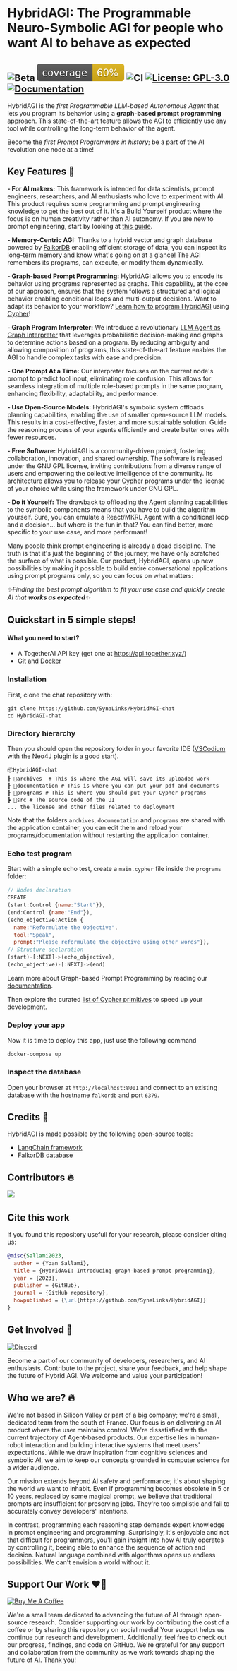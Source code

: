 # HybridAGI: The Programmable Neuro-Symbolic AGI for people who want AI to behave as expected
![Beta](https://img.shields.io/badge/Release-Beta-blue)
![Coverage](coverage.svg)
![CI](https://github.com/SynaLinks/HybridAGI/actions/workflows/python-package.yaml/badge.svg)
[![License: GPL-3.0](https://img.shields.io/badge/License-GPL-green.svg)](https://opensource.org/license/gpl-3-0/)
[![Documentation](https://img.shields.io/badge/Docs-Documentation-blue)](https://synalinks.github.io/documentation)
---

HybridAGI is the *first Programmable LLM-based Autonomous Agent* that lets you program its behavior using a **graph-based prompt programming** approach. This state-of-the-art feature allows the AGI to efficiently use any tool while controlling the long-term behavior of the agent.

Become the *first Prompt Programmers in history*; be a part of the AI revolution one node at a time!

## Key Features 🎉

**- For AI makers:** This framework is intended for data scientists, prompt engineers, researchers, and AI enthusiasts who love to experiment with AI. This product requires some programming and prompt engineering knowledge to get the best out of it. It's a Build Yourself product where the focus is on human creativity rather than AI autonomy. If you are new to prompt engineering, start by looking at [this guide](https://www.promptingguide.ai/).

**- Memory-Centric AGI:** Thanks to a hybrid vector and graph database powered by [FalkorDB](https://www.falkordb.com/) enabling efficient storage of data, you can inspect its long-term memory and know what's going on at a glance! The AGI remembers its programs, can execute, or modify them dynamically.

**- Graph-based Prompt Programming:** HybridAGI allows you to encode its behavior using programs represented as graphs. This capability, at the core of our approach, ensures that the system follows a structured and logical behavior enabling conditional loops and multi-output decisions. Want to adapt its behavior to your workflow? [Learn how to program HybridAGI](https://synalinks.github.io/documentation/basics/graph-prompt-programming) using [Cypher](https://en.wikipedia.org/wiki/Cypher_(query_language))!

**- Graph Program Interpreter:** We introduce a revolutionary [LLM Agent as Graph Interpreter](hybridagi/interpreter/graph_program_interpreter.py) that leverages probabilistic decision-making and graphs to determine actions based on a program. By reducing ambiguity and allowing composition of programs, this state-of-the-art feature enables the AGI to handle complex tasks with ease and precision.

**- One Prompt At a Time:** Our interpreter focuses on the current node's prompt to predict tool input, eliminating role confusion. This allows for seamless integration of multiple role-based prompts in the same program, enhancing flexibility, adaptability, and performance.

**- Use Open-Source Models:** HybridAGI's symbolic system offloads planning capabilities, enabling the use of smaller open-source LLM models. This results in a cost-effective, faster, and more sustainable solution. Guide the reasoning process of your agents efficiently and create better ones with fewer resources.

**- Free Software:** HybridAGI is a community-driven project, fostering collaboration, innovation, and shared ownership. The software is released under the GNU GPL license, inviting contributions from a diverse range of users and empowering the collective intelligence of the community. Its architecture allows you to release your Cypher programs under the license of your choice while using the framework under GNU GPL.

**- Do it Yourself:** The drawback to offloading the Agent planning capabilities to the symbolic components means that you have to build the algorithm yourself. Sure, you can emulate a React/MKRL Agent with a conditional loop and a decision... but where is the fun in that? You can find better, more specific to your use case, and more performant!

Many people think prompt engineering is already a dead discipline. The truth is that it's just the beginning of the journey; we have only scratched the surface of what is possible. Our product, HybridAGI, opens up new possibilities by making it possible to build entire conversational applications using prompt programs only, so you can focus on what matters:

*✨Finding the best prompt algorithm to fit your use case and quickly create AI that **works as expected**✨*

## Quickstart in 5 simple steps!

#### What you need to start?

- A TogetherAI API key (get one at https://api.together.xyz/)
- [Git](https://git-scm.com/downloads) and [Docker](https://www.docker.com/products/docker-desktop/)

### Installation

First, clone the chat repository with:

```shell
git clone https://github.com/SynaLinks/HybridAGI-chat
cd HybridAGI-chat
```

### Directory hierarchy

Then you should open the repository folder in your favorite IDE ([VSCodium](https://vscodium.com/) with the Neo4J plugin is a good start). 

```shell
📦HybridAGI-chat
┣ 📂archives  # This is where the AGI will save its uploaded work
┣ 📂documentation # This is where you can put your pdf and documents
┣ 📂programs # This is where you should put your Cypher programs
┣ 📂src # The source code of the UI
... the license and other files related to deployment
```

Note that the folders `archives`, `documentation` and `programs` are shared with the application container, you can edit them and reload your programs/documentation without restarting the application container.

### Echo test program

Start with a simple echo test, create a `main.cypher` file inside the `programs` folder:

```javascript
// Nodes declaration
CREATE
(start:Control {name:"Start"}),
(end:Control {name:"End"}),
(echo_objective:Action {
  name:"Reformulate the Objective",
  tool:"Speak",
  prompt:"Please reformulate the objective using other words"}),
// Structure declaration
(start)-[:NEXT]->(echo_objective),
(echo_objective)-[:NEXT]->(end)
```

Learn more about Graph-based Prompt Programming by reading our [documentation](https://synalinks.github.io/documentation/basics/graph-prompt-programming).

Then explore the curated [list of Cypher primitives](https://github.com/SynaLinks/primitives-pack) to speed up your development.

### Deploy your app

Now it is time to deploy this app, just use the following command

```shell
docker-compose up
```

### Inspect the database

Open your browser at `http://localhost:8001` and connect to an existing database with the hostname `falkordb` and port `6379`.

## Credits 👏

HybridAGI is made possible by the following open-source tools:

- [LangChain framework](https://www.langchain.com/)
- [FalkorDB database](https://www.falkordb.com/)

## Contributors 🔥

<a href="https://github.com/SynaLinks/HybridAGI/graphs/contributors">
  <img src="https://contrib.rocks/image?repo=SynaLinks/HybridAGI" />
</a>

## Cite this work

If you found this repository usefull for your research, please consider citing us:

```bibtex
@misc{Sallami2023,
  author = {Yoan Sallami},
  title = {HybridAGI: Introducing graph-based prompt programming},
  year = {2023},
  publisher = {GitHub},
  journal = {GitHub repository},
  howpublished = {\url{https://github.com/SynaLinks/HybridAGI}}
}
```

## Get Involved 💬
[![Discord](https://dcbadge.vercel.app/api/server/zM2rEfsqxj)](https://discord.gg/zM2rEfsqxj)

Become a part of our community of developers, researchers, and AI enthusiasts. Contribute to the project, share your feedback, and help shape the future of Hybrid AGI. We welcome and value your participation!

## Who we are? 🔥

We're not based in Silicon Valley or part of a big company; we're a small, dedicated team from the south of France. Our focus is on delivering an AI product where the user maintains control. We're dissatisfied with the current trajectory of Agent-based products. Our expertise lies in human-robot interaction and building interactive systems that meet users' expectations. While we draw inspiration from cognitive sciences and symbolic AI, we aim to keep our concepts grounded in computer science for a wider audience.

Our mission extends beyond AI safety and performance; it's about shaping the world we want to inhabit. Even if programming becomes obsolete in 5 or 10 years, replaced by some magical prompt, we believe that traditional prompts are insufficient for preserving jobs. They're too simplistic and fail to accurately convey developers' intentions.

In contrast, programming each reasoning step demands expert knowledge in prompt engineering and programming. Surprisingly, it's enjoyable and not that difficult for programmers, you'll gain insight into how AI truly operates by controlling it, beeing able to enhance the sequence of action and decision. Natural language combined with algorithms opens up endless possibilities. We can't envision a world without it.

## Support Our Work ❤️‍🔥

<a href="https://www.buymeacoffee.com/synalinks" target="_blank"><img src="https://cdn.buymeacoffee.com/buttons/default-orange.png" alt="Buy Me A Coffee" height="41" width="174"></a>

We're a small team dedicated to advancing the future of AI through open-source research. Consider supporting our work by contributing the cost of a coffee or by sharing this repository on social media! Your support helps us continue our research and development. Additionally, feel free to check out our progress, findings, and code on GitHub. We're grateful for any support and collaboration from the community as we work towards shaping the future of AI. Thank you!